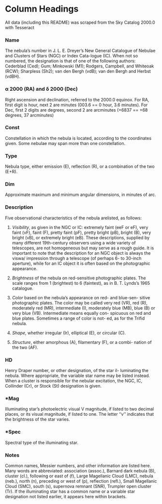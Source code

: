 # Column Headings

All data (including this README) was scraped from the Sky Catalog 2000.0 with Tesseract

### Name
The nebula’s number in J. L. E. Dreyer’s New General Catalogue of Nebulae and Clusters of Stars (NGC) or Index Cata-logue (IC). When not so numbered, the designation is that of one of the following authors: Cederblad (Ced); Gum; Minkowski (M1); Rodgers, Campbell, and Whiteoak (RCW); Sharpless (Sh2); van den Bergh (vdB); van den Bergh and Herbst (vdBH).

### α 2000 (RA) and δ 2000 (Dec)
Right ascension and declination, referred to the 2000.0 equinox. For RA, first digit is hour, next 2 are minutes (003.6 == 0 hour, 3.6 minutes). For Dec, first 2 digits are degrees, second 2 are arcminutes (+6837 == +68 degrees, 37 arcminutes)

### Const 
Constellation in which the nebula is located, according to the coordinates given. Some nebulae may span more than one constellation.

### Type
Nebula type, either emission (E), reflection (R), or a combination of the two (E+R).

### Dim
Approximate maximum and minimum angular dimensions, in minutes of arc.

### Description 
Five observational characteristics of the nebula arelisted, as follows:

1. *Visibility*, as given in the NGC or IC: extremely faint (eeF or
eF), very faint (vF), faint (F), pretty faint (pF), pretty bright (pB), bright (B), very bright (vB), or extremely bright (eB). These descriptions, supplied by many different 19th-century observers using a wide variety of telescopes, are not homogeneous but may serve as a rough guide. It is important to note that the description for an NGC object is always the viswa/ impression through a telescope (of perhaps 6- to 30-inch aperture), while for an IC object it is often based on the photographic appearance.

2. *Brightness* of the nebula on red-sensitive photographic plates. The scale ranges from 1 (brightest) to 6 (faintest), as in B. T. Lynds’s 1965 catalogue.

3. *Color* based on the nebula’s appearance on red- and blue-sen- sitive photographic plates. The color may be called very red (VR), red (R), moderately red (MR), intermediate (I), moderately blue (MB), blue (B) or very blue (VB). Intermediate means equally con- spicuous on red and blue plates. Sometimes a range of color is not- ed, as for the Trifid nebula.

4. *Shape*, whether irregular (Ir), elliptical (E), or circular (C).

5. *Structure*, either amorphous (A), filamentary (F), or a combi-
nation of the two (AF).

### HD 
Henry Draper number, or other designation, of the star il- luminating the nebula. Where appropriate, the variable star name may be listed instead. When a cluster is responsible for the nebular excitation, the NGC, IC, Collinder (Cr), or Stock (St) designation is given.

### *Mag 
Illuminating star’s photoelectric visual V magnitude, if listed to two decimal places, or its visual magnitude, if listed to one. The letter ‘‘v’’ indicates that the brightness of the star varies.

### *Spec 
Spectral type of the illuminating star.

### Notes
Common names, Messier numbers, and other information are listed here. Many words are abbreviated: association (assoc.), Barnard dark nebula (B), cluster (cl.), following or east of (f), Large Magellanic Cloud (LMC), nebula (neb.), north (n), preceding or west of (p), reflection (refl.), Small Magellanic Cloud (SMC), south (s), supernova remnant (SNR), Trumpler open cluster (Tr). If the illuminating star has a common name or a variable star designation not listed earlier, it appears here within brackets.

